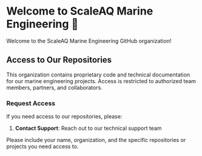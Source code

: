 # Welcome to ScaleAQ Marine Engineering 🌊

Welcome to the ScaleAQ Marine Engineering GitHub organization! 

## Access to Our Repositories

This organization contains proprietary code and technical documentation for our marine engineering projects. Access is restricted to authorized team members, partners, and collaborators.

### Request Access

If you need access to our repositories, please:

1. **Contact Support**: Reach out to our technical support team

Please include your name, organization, and the specific repositories or projects you need access to.


